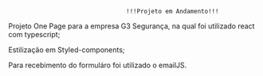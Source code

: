                                      !!!Projeto em Andamento!!!

Projeto One Page para a empresa G3 Segurança, na qual foi utilizado react com typescript;

Estilização em Styled-components;

Para recebimento do formuláro foi utilizado o emailJS. 
